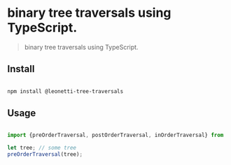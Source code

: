 # binary tree traversals using TypeScript. 

> binary tree traversals using TypeScript. 

## Install

```sh

npm install @leonetti-tree-traversals

```

## Usage

```js

import {preOrderTraversal, postOrderTraversal, inOrderTraversal} from '@leonetti-tree-traversals';

let tree; // some tree
preOrderTraversal(tree);


```
